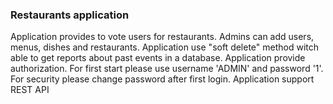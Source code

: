 ### **Restaurants application**

Application provides to vote users for restaurants. Admins can add users, menus, dishes and restaurants. Application
use "soft delete" method witch able to get reports about past events in a database. Application provide authorization.
For first start please use username 'ADMIN' and password '1'. For security please change password after first login.
Application support REST API
